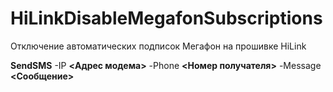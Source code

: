 # HiLinkDisableMegafonSubscriptions
Отключение автоматических подписок Мегафон на прошивке HiLink


**SendSMS** -IP **<Адрес модема>** -Phone **<Номер получателя>** -Message **<Сообщение>**
